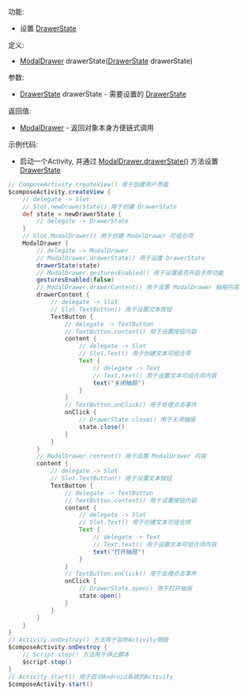 功能:

+ 设置 [DrawerState](/API/UI/Compose/State/DrawerState/README.md)

定义:

+ [ModalDrawer](/API/UI/Compose/Widget/ModalDrawer/README.md)
  drawerState([DrawerState](/API/UI/Compose/State/DrawerState/README.md) drawerState)

参数:

+ [DrawerState](/API/UI/Compose/State/DrawerState/README.md) drawerState -
  需要设置的 [DrawerState](/API/UI/Compose/State/DrawerState/README.md)

返回值:

+ [ModalDrawer](/API/UI/Compose/Widget/ModalDrawer/README.md) - 返回对象本身方便链式调用

示例代码:

+ 启动一个Activity, 并通过 [ModalDrawer.drawerState()](/API/UI/Compose/Widget/ModalDrawer/README.md?id=drawerState)
  方法设置 [DrawerState](/API/UI/Compose/State/DrawerState/README.md)

```groovy
// ComposeActivity.createView() 用于创建用户界面
$composeActivity.createView {
    // delegate -> Slot
    // Slot.newDrawerState() 用于创建 DrawerState
    def state = newDrawerState {
        // delegate -> DrawerState
    }
    // Slot.ModalDrawer() 用于创建 ModalDrawer 可组合项
    ModalDrawer {
        // delegate -> ModalDrawer
        // ModalDrawer.drawerState() 用于设置 DrawerState
        drawerState(state)
        // ModalDrawer.gesturesEnabled() 用于设置是否开启手势功能
        gesturesEnabled(false)
        // ModalDrawer.drawerContent() 用于设置 ModalDrawer 抽屉内容
        drawerContent {
            // delegate -> Slot
            // Slot.TextButton() 用于设置文本按钮
            TextButton {
                // delegate -> TextButton
                // TextButton.content() 用于设置按钮内容
                content {
                    // delegate -> Slot
                    // Slot.Text() 用于创建文本可组合项
                    Text {
                        // delegate -> Text
                        // Text.text() 用于设置文本可组合项内容
                        text("关闭抽屉")
                    }
                }
                // TextButton.onClick() 用于处理点击事件
                onClick {
                    // DrawerState.close() 用于关闭抽屉
                    state.close()
                }
            }
        }
        // ModalDrawer.content() 用于设置 ModalDrawer 内容
        content {
            // delegate -> Slot
            // Slot.TextButton() 用于设置文本按钮
            TextButton {
                // delegate -> TextButton
                // TextButton.content() 用于设置按钮内容
                content {
                    // delegate -> Slot
                    // Slot.Text() 用于创建文本可组合项
                    Text {
                        // delegate -> Text
                        // Text.text() 用于设置文本可组合项内容
                        text("打开抽屉")
                    }
                }
                // TextButton.onClick() 用于处理点击事件
                onClick {
                    // DrawerState.open() 用于打开抽屉
                    state.open()
                }
            }
        }
    }
}
// Activity.onDestroy() 方法用于监听Activity销毁
$composeActivity.onDestroy {
    // Script.stop() 方法用于停止脚本
    $script.stop()
}
// Activity.start() 用于启动Android系统的Activity
$composeActivity.start()
```